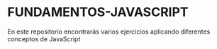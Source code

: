 # FUNDAMENTOS-JAVASCRIPT
En este repositorio encontrarás varios ejercicios aplicando diferentes conceptos de JavaScript
